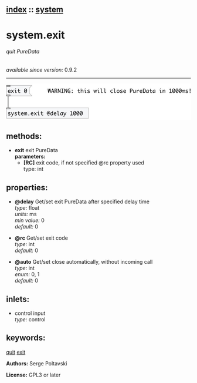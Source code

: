 [index](index.html) :: [system](category_system.html)
---

# system.exit

###### quit PureData

*available since version:* 0.9.2

---




[![example](../examples/img/system.exit.jpg)](../examples/pd/system.exit.pd)





## methods:

* **exit**
exit PureData<br>
  __parameters:__
  - **[RC]** exit code, if not specified @rc property used<br>
    type: int <br>




## properties:

* **@delay** 
Get/set exit PureData after specified delay time<br>
_type:_ float<br>
_units:_ ms<br>
_min value:_ 0<br>
_default:_ 0<br>

* **@rc** 
Get/set exit code<br>
_type:_ int<br>
_default:_ 0<br>

* **@auto** 
Get/set close automatically, without incoming call<br>
_type:_ int<br>
_enum:_ 0, 1<br>
_default:_ 0<br>



## inlets:

* control input<br>
_type:_ control





## keywords:

[quit](keywords/quit.html)
[exit](keywords/exit.html)






**Authors:** Serge Poltavski




**License:** GPL3 or later






